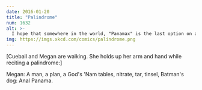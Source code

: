 ```yaml
---
date: 2016-01-20
title: "Palindrome"
num: 1632
alt: >-
  I hope that somewhere in the world, "Panamax" is the last option on a "size" drop-down menu on a sex toy site.
img: https://imgs.xkcd.com/comics/palindrome.png
---
```

[Cueball and Megan are walking. She holds up her arm and hand while reciting a palindrome:]

Megan: A man, a plan, a God's 'Nam tables, nitrate, tar, tinsel, Batman's dog: Anal Panama.